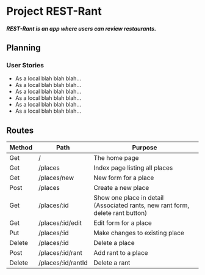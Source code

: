 # Project REST-Rant
##### REST-Rant is an app where users can review restaurants.
## Planning
### User Stories
* As a local blah blah blah...
* As a local blah blah blah...
* As a local blah blah blah...
* As a local blah blah blah...
* As a local blah blah blah...
* As a local blah blah blah...
## Routes
| Method | Path | Purpose |
|---|---|---|
| Get | / | The home page |
| Get | /places | Index page listing all places |
| Get | /places/new | New form for a place |
| Post | /places | Create a new place |
| Get | /places/:id | Show one place in detail (Associated rants, new rant form, delete rant button) |
| Get | /places/:id/edit | Edit form for a place |
| Put | /places/:id | Make changes to existing place |
| Delete | /places/:id | Delete a place |
| Post | /places/:id/rant | Add rant to a place |
| Delete | /places/:id/rantId | Delete a rant |

